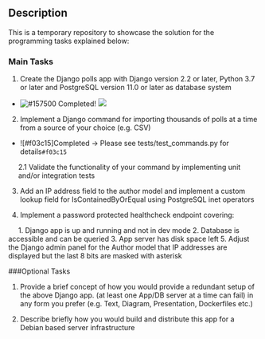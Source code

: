 ## Description

<p>This is a temporary repository to showcase the solution for the programming tasks
explained below:</p>

### Main Tasks

1. Create the Django polls app with Django version 2.2 or later, Python 3.7 or later and PostgreSQL version 11.0 or later as database system

- ![#157500](https://placehold.it/20/157500?text=+) Completed!
  ![](https://placehold.it/350x90/009955/fff?text=Completed!)

2. Implement a Django command for importing thousands of polls at a time from a source of your choice (e.g. CSV)

- ![#f03c15]Completed -> Please see tests/test_commands.py for details`#f03c15`

<p style="margin-left:20px;">2.1 Validate the functionality of your command by implementing unit and/or integration tests</p>

3. Add an IP address field to the author model and implement a custom lookup field for IsContainedByOrEqual using PostgreSQL inet operators

4. Implement a password protected healthcheck endpoint covering:

<span style="margin-left:20px;">
1.	Django app is up and running and not in dev mode
2.	Database is accessible and can be queried
3.	App server has disk space left
5. Adjust the Django admin panel for the Author model that IP addresses are displayed but the last 8 bits are masked with asterisk
</span>

###Optional Tasks

1. Provide a brief concept of how you would provide a redundant setup of the above Django app. (at least one App/DB server at a time can fail) in any form you prefer (e.g. Text, Diagram, Presentation, Dockerfiles etc.)

2. Describe briefly how you would build and distribute this app for a Debian based server infrastructure
